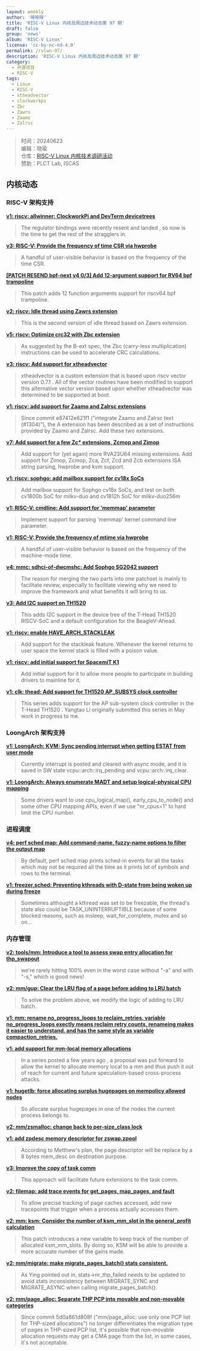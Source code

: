 ```yaml
---
layout: weekly
author: '呀呀呀'
title: 'RISC-V Linux 内核及周边技术动态第 97 期'
draft: false
group: 'news'
album: 'RISC-V Linux'
license: 'cc-by-nc-nd-4.0'
permalink: /rvlwn-97/
description: 'RISC-V Linux 内核及周边技术动态第 97 期'
category:
  - 开源项目
  - RISC-V
tags:
  - Linux
  - RISC-V
  - xtheadvector
  - clockworkpi
  - Zbc
  - Zawrs
  - Zaamo
  - Zalrsc
---
```


> 时间：20240623<br/>
> 编辑：晓瑜<br/>
> 仓库：[RISC-V Linux 内核技术调研活动](https://gitee.com/tinylab/riscv-linux)<br/>
> 赞助：PLCT Lab, ISCAS

## 内核动态

### RISC-V 架构支持

**[v1: riscv: allwinner: ClockworkPi and DevTerm devicetrees](http://lore.kernel.org/linux-riscv/20240622150731.1105901-1-wens@kernel.org/)**

> The
> regulator bindings were recently resent and landed , so now is the time
> to get the rest of the stragglers in.

**[v3: RISC-V: Provide the frequency of time CSR via hwprobe](http://lore.kernel.org/linux-riscv/20240622025514.66537-1-cuiyunhui@bytedance.com/)**

> A handful of user-visible behavior is based on the frequency of the
> time CSR.

**[[PATCH RESEND bpf-next v4 0/3] Add 12-argument support for RV64 bpf trampoline](http://lore.kernel.org/linux-riscv/20240622022129.3844473-1-pulehui@huaweicloud.com/)**

> This patch adds 12 function arguments support for riscv64 bpf
> trampoline.

**[v2: riscv: Idle thread using Zawrs extension](http://lore.kernel.org/linux-riscv/20240621093223.37893-1-luxu.kernel@bytedance.com/)**

> This is the second version of idle thread based on Zawrs extension.

**[v5: riscv: Optimize crc32 with Zbc extension](http://lore.kernel.org/linux-riscv/20240621054707.1847548-1-xiao.w.wang@intel.com/)**

> As suggested by the B-ext spec, the Zbc (carry-less multiplication)
> instructions can be used to accelerate CRC calculations.

**[v3: riscv: Add support for xtheadvector](http://lore.kernel.org/linux-riscv/20240619-xtheadvector-v3-0-bff39eb9668e@rivosinc.com/)**

> xtheadvector is a custom extension that is based upon riscv vector
> version 0.7.1 . All of the vector routines have been modified to
> support this alternative vector version based upon whether xtheadvector
> was determined to be supported at boot.

**[v1: riscv: add support for Zaamo and Zalrsc extensions](http://lore.kernel.org/linux-riscv/20240619153913.867263-1-cleger@rivosinc.com/)**

> Since commit e87412e621f1 ("integrate Zaamo and Zalrsc text (#1304)"),
> the A extension has been described as a set of instructions provided by
> Zaamo and Zalrsc. Add these two extensions.

**[v7: Add support for a few Zc* extensions, Zcmop and Zimop](http://lore.kernel.org/linux-riscv/20240619113529.676940-1-cleger@rivosinc.com/)**

> Add support for (yet again) more RVA23U64 missing extensions. Add
> support for Zimop, Zcmop, Zca, Zcf, Zcd and Zcb extensions ISA string
> parsing, hwprobe and kvm support.

**[v1: riscv: sophgo: add mailbox support for cv18x SoCs](http://lore.kernel.org/linux-riscv/SYBP282MB2238DE0DA19C6EF411B2356CC4CE2@SYBP282MB2238.AUSP282.PROD.OUTLOOK.COM/)**

> Add mailbox support for Sophgo cv18x SoCs, and test on both cv1800b SoC for
> milkv-duo and cv1812h SoC for milkv-duo256m

**[v1: RISC-V: cmdline: Add support for 'memmap' parameter](http://lore.kernel.org/linux-riscv/20240618120842.15159-1-cuiyunhui@bytedance.com/)**

> Implement support for parsing 'memmap' kernel command line parameter.

**[v1: RISC-V: Provide the frequency of mtime via hwprobe](http://lore.kernel.org/linux-riscv/20240618114653.12485-1-cuiyunhui@bytedance.com/)**

> A handful of user-visible behavior is based on the frequency of the
> machine-mode time.

**[v4: mmc: sdhci-of-dwcmshc: Add Sophgo SG2042 support](http://lore.kernel.org/linux-riscv/cover.1718697954.git.unicorn_wang@outlook.com/)**

> The reason for merging the two parts into one patchset is mainly to
> facilitate review, especially to facilitate viewing why we need to
> improve the framework and what benefits it will bring to us.

**[v3: Add I2C support on TH1520](http://lore.kernel.org/linux-riscv/20240618-i2c-th1520-v3-0-3042590a16b1@bootlin.com/)**

> This adds I2C support in the device tree of the T-Head TH1520 RISCV-SoC
> and a default configuration for the BeagleV-Ahead.

**[v1: riscv: enable HAVE_ARCH_STACKLEAK](http://lore.kernel.org/linux-riscv/20240617123029.723-1-jszhang@kernel.org/)**

> Add support for the stackleak feature. Whenever the kernel returns to user
> space the kernel stack is filled with a poison value.

**[v1: riscv: add initial support for SpacemiT K1](http://lore.kernel.org/linux-riscv/tencent_BC64B7B1876F5D10479BD19112F73F262505@qq.com/)**

> Add initial support for it to allow more
> people to participate in building drivers to mainline for it.

**[v1: clk: thead: Add support for TH1520 AP_SUBSYS clock controller](http://lore.kernel.org/linux-riscv/20240615-th1520-clk-v1-0-3ba4978c4d6b@tenstorrent.com/)**

> This series adds support for the AP sub-system clock controller in the
> T-Head TH1520 . Yangtao Li originally submitted this series in May
> work in progress to me.

### LoongArch 架构支持

**[v1: LoongArch: KVM: Sync pending interrupt when getting ESTAT from user mode](http://lore.kernel.org/loongarch/20240620033552.2739845-1-maobibo@loongson.cn/)**

> Currently interrupt is posted and cleared with async mode, and it is saved
> in SW state vcpu::arch::irq_pending and vcpu::arch::irq_clear.

**[v1: LoongArch: Always enumerate MADT and setup logical-physical CPU mapping](http://lore.kernel.org/loongarch/20240618081630.3997018-1-chenhuacai@loongson.cn/)**

> Some drivers want to use cpu_logical_map(), early_cpu_to_node() and some
> other CPU mapping APIs, even if we use "nr_cpus=1" to hard limit the CPU
> number.

### 进程调度

**[v4: perf sched map: Add command-name, fuzzy-name options to filter the output map](http://lore.kernel.org/lkml/20240618180708.14144-1-vineethr@linux.ibm.com/)**

> By default, perf sched map prints sched-in events for all the tasks
> which may not be required all the time as it prints lot of symbols
> and rows to the terminal.

**[v1: freezer,sched: Preventing kthreads with D-state from being woken up during freeze](http://lore.kernel.org/lkml/20240617065755.9996-1-xuewen.yan@unisoc.com/)**

> Sometimes althought a kthread was set to be freezable, the thread's
> state also could be TASK_UNINTERRUPTIBLE because of some blocked
> reasons, such as msleep, wait_for_complete, mutex and so on...

### 内存管理

**[v2: tools/mm: Introduce a tool to assess swap entry allocation for thp_swapout](http://lore.kernel.org/linux-mm/20240622071231.576056-1-21cnbao@gmail.com/)**

> we're rarely hitting 100% even in the worst case without "-a" and with
> "-s," which is good news!


**[v2: mm/gup: Clear the LRU flag of a page before adding to LRU batch](http://lore.kernel.org/linux-mm/1719038884-1903-1-git-send-email-yangge1116@126.com/)**

> To solve the problem above, we modify the logic of adding to LRU batch.

**[v1: mm: rename no_progress_loops to reclaim_retries. variable no_progress_loops exectly means reclaim retry counts, renameing makes it easier to understand. and has the same style as variable compaction_retries.](http://lore.kernel.org/linux-mm/20240622032817.24064-1-hushange@163.com/)**

**[v1: add support for mm-local memory allocations](http://lore.kernel.org/linux-mm/20240621201501.1059948-1-rkagan@amazon.de/)**

> In a series posted a few years ago , a proposal was put forward to allow the
> kernel to allocate memory local to a mm and thus push it out of reach for
> current and future speculation-based cross-process attacks.

**[v1: hugetlb: force allocating surplus hugepages on mempolicy allowed nodes](http://lore.kernel.org/linux-mm/20240621190050.mhxwb65zn37doegp@redhat.com/)**

> So allocate surplus hugepages in one of the nodes the current process belongs to.

**[v2: mm/zsmalloc: change back to per-size_class lock](http://lore.kernel.org/linux-mm/20240621-zsmalloc-lock-mm-everything-v2-0-d30e9cd2b793@linux.dev/)**

**[v1: add zpdesc memory descriptor for zswap.zpool](http://lore.kernel.org/linux-mm/20240621054658.1220796-1-alexs@kernel.org/)**

> According to Metthew's plan, the page descriptor will be replace by a 8
> bytes mem_desc on destination purpose.

**[v3: Improve the copy of task comm](http://lore.kernel.org/linux-mm/20240621022959.9124-1-laoar.shao@gmail.com/)**

> This approach
> will facilitate future extensions to the task comm.

**[v2: filemap: add trace events for get_pages, map_pages, and fault](http://lore.kernel.org/linux-mm/20240620161903.3176859-1-takayas@chromium.org/)**

> To allow precise tracking of page caches accessed, add new tracepoints
> that trigger when a process actually accesses them.

**[v2: mm: ksm: Consider the number of ksm_mm_slot in the general_profit calculation](http://lore.kernel.org/linux-mm/20240620043914.249768-1-sfoon.kim@samsung.com/)**

> This patch introduces a new variable to keep track of the number of
> allocated ksm_mm_slots. By doing so, KSM will be able to provide a
> more accurate number of the gains made.

**[v2: mm/migrate: make migrate_pages_batch() stats consistent.](http://lore.kernel.org/linux-mm/20240620012712.19804-1-zi.yan@sent.com/)**

> As Ying pointed out in, stats->nr_thp_failed needs to be updated to
> avoid stats inconsistency between MIGRATE_SYNC and MIGRATE_ASYNC when
> calling migrate_pages_batch().

**[v2: mm/page_alloc: Separate THP PCP into movable and non-movable categories](http://lore.kernel.org/linux-mm/1718845190-4456-1-git-send-email-yangge1116@126.com/)**

> Since commit 5d0a661d808f ("mm/page_alloc: use only one PCP list for
> THP-sized allocations") no longer differentiates the migration type
> of pages in THP-sized PCP list, it's possible that non-movable
> allocation requests may get a CMA page from the list, in some cases,
> it's not acceptable.


